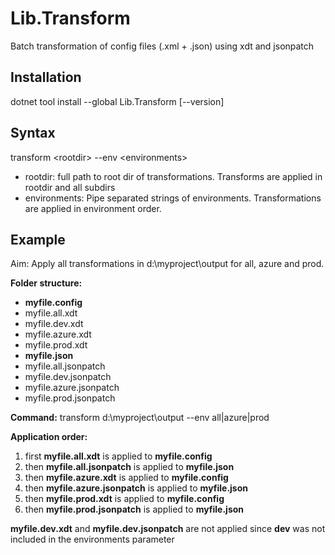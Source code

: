 # Lib.Transform

Batch transformation of config files (.xml + .json) using xdt and jsonpatch

## Installation

dotnet tool install --global Lib.Transform \[--version\]

## Syntax

transform  \<rootdir\> --env \<environments\>

- rootdir: full path to root dir of transformations. Transforms are applied in rootdir and all subdirs
- environments: Pipe separated strings of environments. Transformations are applied in environment order.

## Example

Aim: Apply all transformations in d:\myproject\output for all, azure and prod.

**Folder structure:**

- **myfile.config**
- myfile.all.xdt
- myfile.dev.xdt
- myfile.azure.xdt
- myfile.prod.xdt
- **myfile.json**
- myfile.all.jsonpatch
- myfile.dev.jsonpatch
- myfile.azure.jsonpatch
- myfile.prod.jsonpatch

**Command:** transform d:\myproject\output --env all|azure|prod

**Application order:**

1. first **myfile.all.xdt** is applied to **myfile.config**
2. then **myfile.all.jsonpatch** is applied to **myfile.json**
3. then **myfile.azure.xdt** is applied to **myfile.config**
4. then **myfile.azure.jsonpatch** is applied to **myfile.json**
5. then **myfile.prod.xdt** is applied to **myfile.config**
6. then **myfile.prod.jsonpatch** is applied to **myfile.json**

**myfile.dev.xdt** and **myfile.dev.jsonpatch** are not applied since **dev** was not included in the environments parameter
